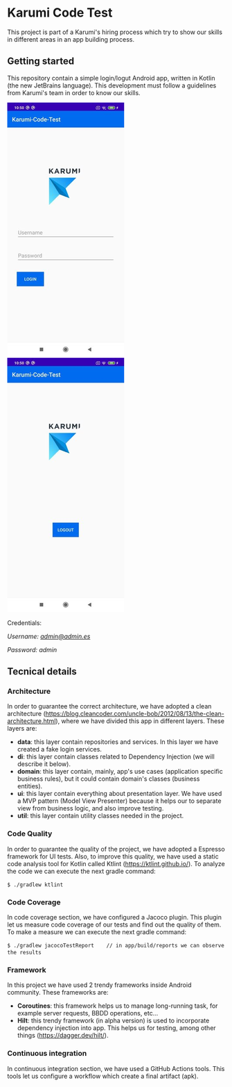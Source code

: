 # Karumi Code Test
This project is part of a Karumi's hiring process which try to show our skills in different areas in an app building process.

## Getting started
This repository contain a simple login/logut Android app, written in Kotlin (the new JetBrains language). This development must follow a guidelines from Karumi's team in order to know our skills.

![Login](/screenshots/login.jpg?raw=true "Login")
![Logout](/screenshots/logout.jpg?raw=true "Logout")

Credentials:

*Username: admin@admin.es*

*Password: admin*

## Tecnical details
### Architecture
In order to guarantee the correct architecture, we have adopted a clean architecture (https://blog.cleancoder.com/uncle-bob/2012/08/13/the-clean-architecture.html), where we have divided this app in different layers. These layers are:
* **data**: this layer contain repositories and services. In this layer we have created a fake login services.
* **di**: this layer contain classes related to Dependency Injection (we will describe it below).
* **domain**: this layer contain, mainly, app's use cases (application specific business rules), but it could contain domain's classes (business entities). 
* **ui**: this layer contain everything about presentation layer. We have used a MVP pattern (Model View Presenter) because it helps our to separate view from business logic, and also improve testing.  
* **util**: this layer contain utility classes needed in the project.

### Code Quality
In order to guarantee the quality of the project, we have adopted a Espresso framework for UI tests.
Also, to improve this quality, we have used a static code analysis tool for Kotlin called Ktlint (https://ktlint.github.io/). To analyze the code we can execute the next gradle command:
```
$ ./gradlew ktlint
``` 
### Code Coverage
In code coverage section, we have configured a Jacoco plugin. This plugin let us measure code coverage of our tests and find out the quality of them. To make a measure we can execute the next gradle command:
```
$ ./gradlew jacocoTestReport	// in app/build/reports we can observe the results
``` 
 
 ### Framework
In this project we have used 2 trendy frameworks inside Android community. These frameworks are:
* **Coroutines**: this framework helps us to manage long-running task, for example server requests, BBDD operations, etc... 
* **Hilt**: this trendy framework (in alpha version) is used to incorporate dependency injection into app. This helps us for testing, among other things (https://dagger.dev/hilt/). 
 
### Continuous integration 
In continuous integration section, we have used a GitHub Actions tools. This tools let us configure a workflow which create a final artifact (apk).  


